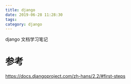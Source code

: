 ```yaml
---
title: django
date: 2019-06-28 11:28:30
tags: 
category: django
---
```

django 文档学习笔记
<!-- more -->



# 参考
https://docs.djangoproject.com/zh-hans/2.2/#first-steps

